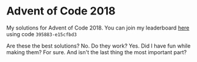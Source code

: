 # Advent of Code 2018
My solutions for Advent of Code 2018. You can join my leaderboard [here](https://adventofcode.com/2018/leaderboard/private) using code `395883-e15cfbd3`

Are these the best solutions? No. Do they work? Yes. Did I have fun while making them? For sure. And isn't the last thing the most important part?
